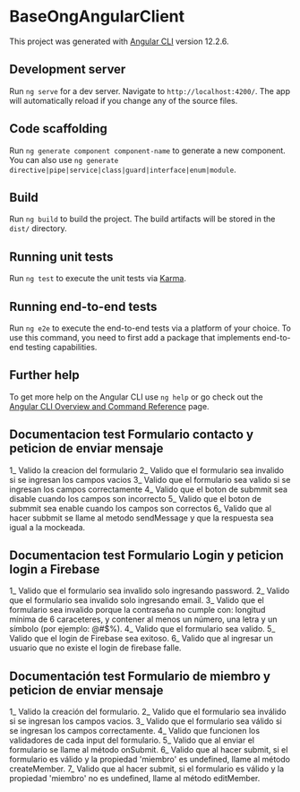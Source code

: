 # BaseOngAngularClient

This project was generated with [Angular CLI](https://github.com/angular/angular-cli) version 12.2.6.

## Development server

Run `ng serve` for a dev server. Navigate to `http://localhost:4200/`. The app will automatically reload if you change any of the source files.

## Code scaffolding

Run `ng generate component component-name` to generate a new component. You can also use `ng generate directive|pipe|service|class|guard|interface|enum|module`.

## Build

Run `ng build` to build the project. The build artifacts will be stored in the `dist/` directory.

## Running unit tests

Run `ng test` to execute the unit tests via [Karma](https://karma-runner.github.io).

## Running end-to-end tests

Run `ng e2e` to execute the end-to-end tests via a platform of your choice. To use this command, you need to first add a package that implements end-to-end testing capabilities.

## Further help

To get more help on the Angular CLI use `ng help` or go check out the [Angular CLI Overview and Command Reference](https://angular.io/cli) page.

## Documentacion test Formulario contacto y peticion de enviar mensaje

1_ Valido la creacion del formulario
2_ Valido que el formulario sea invalido si se ingresan los campos vacios
3_ Valido que el formulario sea valido si se ingresan los campos correctamente
4_ Valido que el boton de submmit sea disable cuando los campos son incorrecto
5_ Valido que el boton de submmit sea enable cuando los campos son correctos
6_ Valido que al hacer subbmit se llame al metodo sendMessage y que la respuesta sea igual a la mockeada.

## Documentacion test Formulario Login y peticion login a Firebase

1_ Valido que el formulario sea invalido solo ingresando password.
2_ Valido que el formulario sea invalido solo ingresando email.
3_ Valido que el formulario sea invalido porque la contraseña no cumple con: longitud mínima de 6 caraceteres, y contener al menos un número, una letra y un símbolo (por ejemplo: @#$%).
4_ Valido que el formulario sea valido.
5_ Valido que el login de Firebase sea exitoso.
6_ Valido que al ingresar un usuario que no existe el login de firebase falle.


## Documentación test Formulario de miembro y peticion de enviar mensaje

1_ Valido la creación del formulario.
2_ Valido que el formulario sea inválido si se ingresan los campos vacios.
3_ Valido que el formulario sea válido si se ingresan los campos correctamente.
4_ Valido que funcionen los validadores de cada input del formulario.
5_ Valido que al enviar el formulario se llame al método onSubmit.
6_ Valido que al hacer submit, si el formulario es válido y la propiedad 'miembro' es undefined, 
llame al método createMember.
7_ Valido que al hacer submit, si el formulario es válido y la propiedad 'miembro' no es undefined,
llame al método editMember.